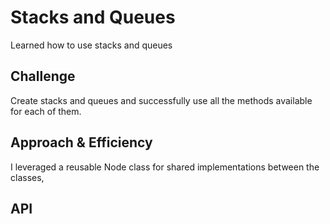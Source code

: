 # Stacks and Queues
Learned how to use stacks and queues

## Challenge
Create stacks and queues and successfully use all the methods available for each of them.

## Approach & Efficiency
I leveraged a reusable Node class for shared implementations between the classes,

## API
<!-- Description of each method publicly available to your Stack and Queue-->